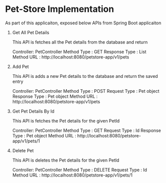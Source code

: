 # Pet-Store Implementation

As part of this applicaiton, exposed below APIs from Spring Boot applicaiton

1) Get All Pet Details

	This API is fetches all the Pet details from the database and return
	
	Controller: PetController
	Method Type : GET
	Response Type : List<Pet>
	Method URL : http://localhost:8080/petstore-app/v1/pets

2) Add Pet
	
	This API is adds a new Pet details to the database and return the saved entry
	
	Controller: PetController
	Method Type : POST
	Request Type : Pet object
	Response Type : Pet object
	Method URL : http://localhost:8080/petstore-app/v1/pets


3) Get Pet Details By Id

	This API is fetches the Pet details for the given PetId
	
	Controller: PetController
	Method Type : GET
	Request Type : Id
	Response Type : Pet object
	Method URL : http://localhost:8080/petstore-app/v1/pets/1

4) Delete Pet
	
	This API is deletes the Pet details for the given PetId
	
	Controller: PetController
	Method Type : DELETE
	Request Type : Id
	Method URL : http://localhost:8080/petstore-app/v1/pets/1
	
	
